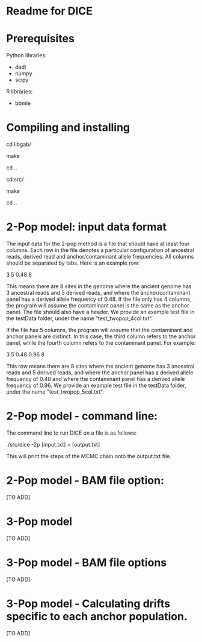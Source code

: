 # Readme for DICE

# Prerequisites

Python libraries:
- dadi
- numpy
- scipy

R libraries:
- bbmle

# Compiling and installing

cd libgab/

make

cd ..

cd src/

make

cd ..

# 2-Pop model: input data format

The input data for the 2-pop method is a file that should have at least four columns. Each row in the file denotes a particular configuration of ancestral reads, derived read and anchor/contaminant allele frequencies. All columns should be separated by tabs. Here is an example row:

3	5	0.48	8

This means there are 8 sites in the genome where the ancient genome has 3 ancestral reads and 5 derived reads, and where the anchor/contaminant panel has a derived allele frequency of 0.48. If the file only has 4 columns, the program will assume the contaminant panel is the same as the anchor panel. The file should also have a header. We provide an example test file in the testData folder, under the name "test_twopop_4col.txt".

If the file has 5 columns, the program will assume that the contaminant and anchor panels are distinct. In this case, the third column refers to the anchor panel, while the fourth column refers to the contaminant panel. For example:

3	5	0.48	0.96	8

This row means there are 8 sites where the ancient genome has 3 ancestral reads and 5 derived reads, and where the anchor panel has a derived allele frequency of 0.48 and where the contaminant panel has a derived allele frequency of 0.96. We provide an example test file in the testData folder, under the name "test_twopop_5col.txt".


# 2-Pop model - command line:

The command line to run DICE on a file is as follows:

./src/dice -2p [input.txt] > [output.txt]

This will print the steps of the MCMC chain onto the output.txt file.

# 2-Pop model - BAM file option:
[TO ADD]

# 3-Pop model
[TO ADD]

# 3-Pop model - BAM file options
[TO ADD]

# 3-Pop model - Calculating drifts specific to each anchor population.
[TO ADD]
